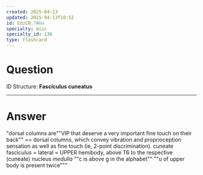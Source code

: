 ```yaml
---
created: 2025-04-13
updated: 2025-04-13T10:52
id: EdzC0,?#Ha
specialty: misc
specialty_id: 136
type: flashcard
---
```


# Question
ID Structure: **Fasciculus cuneatus**

---

# Answer
"dorsal columns are""VIP that deserve a very important fine touch on their back"" ==  dorsal columns, which convey vibration and proprioception sensation as well as fine touch (ie, 2-point discrimination).   cuneate fasciculus = lateral = UPPER hemibody, above T6 to the respective (cuneate) nucleus *medulla*   ""c is above g in the alphabet"" ""u of upper body is present twice"""